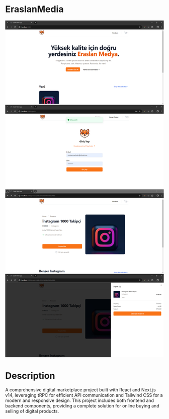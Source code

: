 # EraslanMedia

![Project Screenshot 1](projectimages/1.png)
![Project Screenshot 1](projectimages/2.png)
![Project Screenshot 1](projectimages/3.png)
![Project Screenshot 1](projectimages/4.png)

 # Description
A comprehensive digital marketplace project built with React and Next.js v14, leveraging tRPC for efficient API communication and Tailwind CSS for a modern and responsive design. This project includes both frontend and backend components, providing a complete solution for online buying and selling of digital products.

